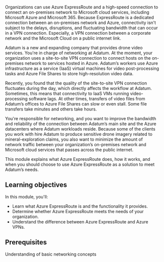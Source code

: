 Organizations can use Azure ExpressRoute and a high-speed connection to connect an on-premises network to Microsoft cloud services, including Microsoft Azure and Microsoft 365. Because ExpressRoute is a dedicated connection between an on-premises network and Azure, connectivity isn't subject to the delays, disruptions, and fluctuating bandwidth that can occur in a VPN connection. Especially, a VPN connection between a corporate network and the Microsoft Cloud on a public internet link.

Adatum is a new and expanding company that provides drone video services. You're in charge of networking at Adatum. At the moment, your organization uses a site-to-site VPN connection to connect hosts on the on-premises network to services hosted in Azure. Adatum’s workers use Azure infrastructure as a service (IaaS) virtual machines for video post-processing tasks and Azure File Shares to store high-resolution video data.

Recently, you found that the quality of the site-to-site VPN connection fluctuates during the day, which directly affects the workflow at Adatum. Sometimes, this means that connectivity to IaaS VMs running video-processing software lags. At other times, transfers of video files from Adatum’s offices to Azure File Shares can slow or even stall. Some file transfers take minutes and others take hours.

You're responsible for networking, and you want to improve the bandwidth and reliability of the connection between Adatum’s main site and the Azure datacenters where Adatum workloads reside. Because some of the clients you work with hire Adatum to produce sensitive drone imagery related to mineral-exploration claims, you also want to minimize the amount of network traffic between your organization’s on-premises network and Microsoft cloud services that passes across the public internet.  

This module explains what Azure ExpressRoute does, how it works, and when you should choose to use Azure ExpressRoute as a solution to meet Adatum’s needs.

## Learning objectives

In this module, you'll:

- Learn what Azure ExpressRoute is and the functionality it provides.
- Determine whether Azure ExpressRoute meets the needs of your organization.
- Understand the difference between Azure ExpressRoute and Azure VPNs.

## Prerequisites

Understanding of basic networking concepts
